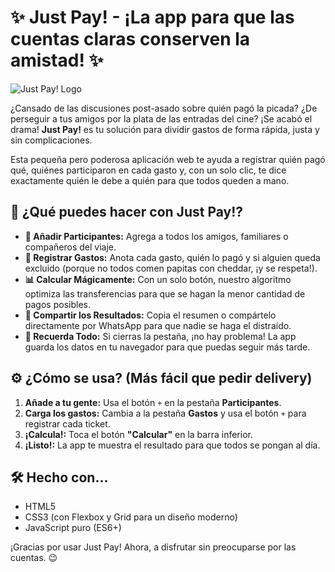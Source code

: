 # ✨ Just Pay! - ¡La app para que las cuentas claras conserven la amistad! ✨

![Just Pay! Logo](https://i.imgur.com/tuNp2wB.png)

¿Cansado de las discusiones post-asado sobre quién pagó la picada? ¿De perseguir a tus amigos por la plata de las entradas del cine? ¡Se acabó el drama! **Just Pay!** es tu solución para dividir gastos de forma rápida, justa y sin complicaciones.

Esta pequeña pero poderosa aplicación web te ayuda a registrar quién pagó qué, quiénes participaron en cada gasto y, con un solo clic, te dice exactamente quién le debe a quién para que todos queden a mano.

## 🚀 ¿Qué puedes hacer con Just Pay!?

* **👥 Añadir Participantes:** Agrega a todos los amigos, familiares o compañeros del viaje.
* **💸 Registrar Gastos:** Anota cada gasto, quién lo pagó y si alguien queda excluido (porque no todos comen papitas con cheddar, ¡y se respeta!).
* **📊 Calcular Mágicamente:** Con un solo botón, nuestro algoritmo optimiza las transferencias para que se hagan la menor cantidad de pagos posibles.
* **📲 Compartir los Resultados:** Copia el resumen o compártelo directamente por WhatsApp para que nadie se haga el distraído.
* **💾 Recuerda Todo:** Si cierras la pestaña, ¡no hay problema! La app guarda los datos en tu navegador para que puedas seguir más tarde.

## ⚙️ ¿Cómo se usa? (Más fácil que pedir delivery)

1.  **Añade a tu gente:** Usa el botón `+` en la pestaña **Participantes**.
2.  **Carga los gastos:** Cambia a la pestaña **Gastos** y usa el botón `+` para registrar cada ticket.
3.  **¡Calcula!:** Toca el botón **"Calcular"** en la barra inferior.
4.  **¡Listo!:** La app te muestra el resultado para que todos se pongan al día.

## 🛠️ Hecho con...

* HTML5
* CSS3 (con Flexbox y Grid para un diseño moderno)
* JavaScript puro (ES6+)

¡Gracias por usar Just Pay! Ahora, a disfrutar sin preocuparse por las cuentas. 😉